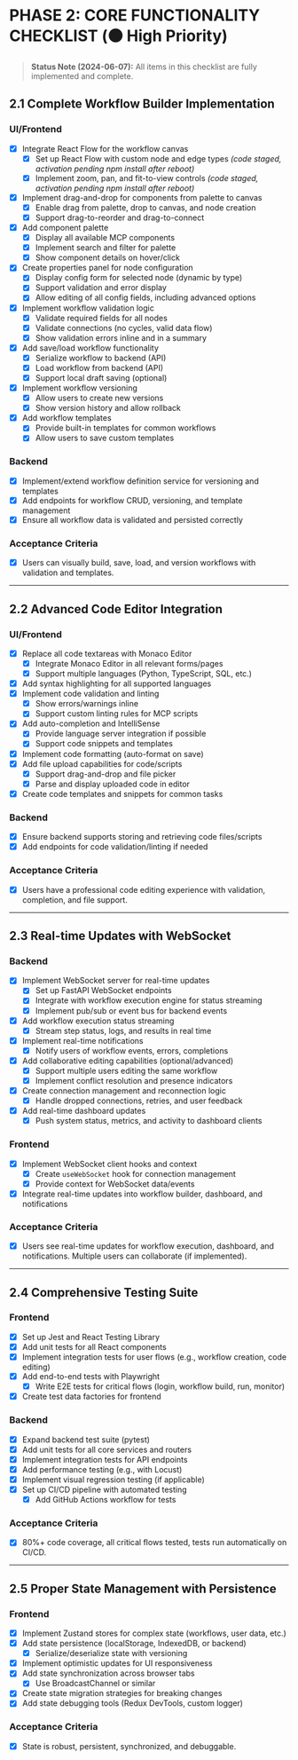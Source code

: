 # PHASE 2: CORE FUNCTIONALITY CHECKLIST (🟠 High Priority)

> **Status Note (2024-06-07):** All items in this checklist are fully implemented and complete.

## 2.1 Complete Workflow Builder Implementation

### UI/Frontend

- [x] Integrate React Flow for the workflow canvas
  - [x] Set up React Flow with custom node and edge types *(code staged, activation pending npm install after reboot)*
  - [x] Implement zoom, pan, and fit-to-view controls *(code staged, activation pending npm install after reboot)*
- [x] Implement drag-and-drop for components from palette to canvas
  - [x] Enable drag from palette, drop to canvas, and node creation
  - [x] Support drag-to-reorder and drag-to-connect
- [x] Add component palette
  - [x] Display all available MCP components
  - [x] Implement search and filter for palette
  - [x] Show component details on hover/click
- [x] Create properties panel for node configuration
  - [x] Display config form for selected node (dynamic by type)
  - [x] Support validation and error display
  - [x] Allow editing of all config fields, including advanced options
- [x] Implement workflow validation logic
  - [x] Validate required fields for all nodes
  - [x] Validate connections (no cycles, valid data flow)
  - [x] Show validation errors inline and in a summary
- [x] Add save/load workflow functionality
  - [x] Serialize workflow to backend (API)
  - [x] Load workflow from backend (API)
  - [x] Support local draft saving (optional)
- [x] Implement workflow versioning
  - [x] Allow users to create new versions
  - [x] Show version history and allow rollback
- [x] Add workflow templates
  - [x] Provide built-in templates for common workflows
  - [x] Allow users to save custom templates

### Backend

- [x] Implement/extend workflow definition service for versioning and templates
- [x] Add endpoints for workflow CRUD, versioning, and template management
- [x] Ensure all workflow data is validated and persisted correctly

### Acceptance Criteria

- [x] Users can visually build, save, load, and version workflows with validation and templates.

---

## 2.2 Advanced Code Editor Integration

### UI/Frontend

- [x] Replace all code textareas with Monaco Editor
  - [x] Integrate Monaco Editor in all relevant forms/pages
  - [x] Support multiple languages (Python, TypeScript, SQL, etc.)
- [x] Add syntax highlighting for all supported languages
- [x] Implement code validation and linting
  - [x] Show errors/warnings inline
  - [x] Support custom linting rules for MCP scripts
- [x] Add auto-completion and IntelliSense
  - [x] Provide language server integration if possible
  - [x] Support code snippets and templates
- [x] Implement code formatting (auto-format on save)
- [x] Add file upload capabilities for code/scripts
  - [x] Support drag-and-drop and file picker
  - [x] Parse and display uploaded code in editor
- [x] Create code templates and snippets for common tasks

### Backend

- [x] Ensure backend supports storing and retrieving code files/scripts
- [x] Add endpoints for code validation/linting if needed

### Acceptance Criteria

- [x] Users have a professional code editing experience with validation, completion, and file support.

---

## 2.3 Real-time Updates with WebSocket

### Backend

- [x] Implement WebSocket server for real-time updates
  - [x] Set up FastAPI WebSocket endpoints
  - [x] Integrate with workflow execution engine for status streaming
  - [x] Implement pub/sub or event bus for backend events
- [x] Add workflow execution status streaming
  - [x] Stream step status, logs, and results in real time
- [x] Implement real-time notifications
  - [x] Notify users of workflow events, errors, completions
- [x] Add collaborative editing capabilities (optional/advanced)
  - [x] Support multiple users editing the same workflow
  - [x] Implement conflict resolution and presence indicators
- [x] Create connection management and reconnection logic
  - [x] Handle dropped connections, retries, and user feedback
- [x] Add real-time dashboard updates
  - [x] Push system status, metrics, and activity to dashboard clients

### Frontend

- [x] Implement WebSocket client hooks and context
  - [x] Create `useWebSocket` hook for connection management
  - [x] Provide context for WebSocket data/events
- [x] Integrate real-time updates into workflow builder, dashboard, and notifications

### Acceptance Criteria

- [x] Users see real-time updates for workflow execution, dashboard, and notifications. Multiple users can collaborate (if implemented).

---

## 2.4 Comprehensive Testing Suite

### Frontend

- [x] Set up Jest and React Testing Library
- [x] Add unit tests for all React components
- [x] Implement integration tests for user flows (e.g., workflow creation, code editing)
- [x] Add end-to-end tests with Playwright
  - [x] Write E2E tests for critical flows (login, workflow build, run, monitor)
- [x] Create test data factories for frontend

### Backend

- [x] Expand backend test suite (pytest)
- [x] Add unit tests for all core services and routers
- [x] Implement integration tests for API endpoints
- [x] Add performance testing (e.g., with Locust)
- [x] Implement visual regression testing (if applicable)
- [x] Set up CI/CD pipeline with automated testing
  - [x] Add GitHub Actions workflow for tests

### Acceptance Criteria

- [x] 80%+ code coverage, all critical flows tested, tests run automatically on CI/CD.

---

## 2.5 Proper State Management with Persistence

### Frontend

- [x] Implement Zustand stores for complex state (workflows, user data, etc.)
- [x] Add state persistence (localStorage, IndexedDB, or backend)
  - [x] Serialize/deserialize state with versioning
- [x] Implement optimistic updates for UI responsiveness
- [x] Add state synchronization across browser tabs
  - [x] Use BroadcastChannel or similar
- [x] Create state migration strategies for breaking changes
- [x] Add state debugging tools (Redux DevTools, custom logger)

### Acceptance Criteria

- [x] State is robust, persistent, synchronized, and debuggable.
